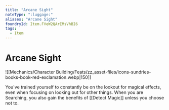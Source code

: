 ```yaml
---
title: "Arcane Sight"
noteType: ":luggage:"
aliases: "Arcane Sight"
foundryId: Item.FVeW2QArEMsVhBI6
tags:
  - Item
---
```


# Arcane Sight
![[Mechanics/Character Building/Feats/zz_asset-files/icons-sundries-books-book-red-exclamation.webp|150]]

You've trained yourself to constantly be on the lookout for magical effects, even when focusing on looking out for other things. When you are Searching, you also gain the benefits of [[Detect Magic]] unless you choose not to.
